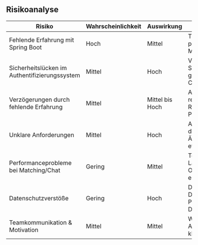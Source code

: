 ## Risikoanalyse

| Risiko                                          | Wahrscheinlichkeit | Auswirkung       | Maßnahme                                                                 |
|------------------------------------------------|--------------------|------------------|--------------------------------------------------------------------------|
| Fehlende Erfahrung mit Spring Boot             | Hoch               | Mittel           | Tutorials durcharbeiten, pair programming, Mentorhilfe einholen         |
| Sicherheitslücken im Authentifizierungssystem  | Mittel             | Hoch             | Verwendung von Spring Security, gründliches Testing und Code Reviews    |
| Verzögerungen durch fehlende Erfahrung         | Mittel             | Mittel bis Hoch  | Agile Methoden, regelmäßige Retrospektiven, Pufferzeiten einplanen      |
| Unklare Anforderungen        | Mittel             | Hoch             | Anforderungen früh definieren, Änderungsmanagement etablieren           |
| Performanceprobleme bei Matching/Chat          | Gering             | Mittel           | Testdaten nutzen, Lasttests durchführen, Optimierungen einplanen        |
| Datenschutzverstöße                            | Gering             | Hoch             | DSGVO-Schulung, Datenschutzerklärung, Pseudonymisierung von Daten       |
| Teamkommunikation & Motivation                 | Mittel             | Mittel           | Wöchentliche Meetings, Aufgabenverteilung, klare Rollen                 |
